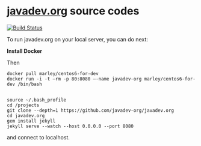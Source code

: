 # [javadev.org](http://javadev.org) source codes

[![Build Status](https://travis-ci.org/javadev-org/javadev.org.svg?branch=gh-pages)](https://travis-ci.org/javadev-org/javadev.org)


To run javadev.org on your local server, you can do next:

**Install Docker**

Then

    docker pull marley/centos6-for-dev
    docker run -i -t –rm -p 80:8080 –-name javadev-org marley/centos6-for-dev /bin/bash


    source ~/.bash_profile
    cd /projects
    git clone --depth=1 https://github.com/javadev-org/javadev.org
    cd javadev.org
    gem install jekyll
    jekyll serve --watch --host 0.0.0.0 --port 8080

and connect to localhost.
